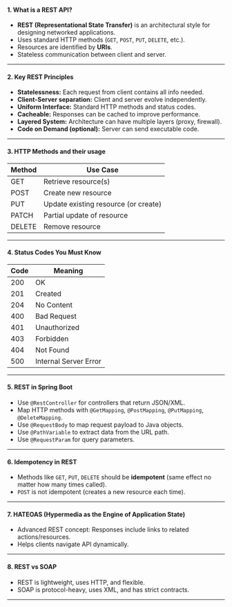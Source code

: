 #### 1. **What is a REST API?**

* **REST (Representational State Transfer)** is an architectural style for designing networked applications.
* Uses standard HTTP methods (`GET`, `POST`, `PUT`, `DELETE`, etc.).
* Resources are identified by **URIs**.
* Stateless communication between client and server.

---

#### 2. **Key REST Principles**

* **Statelessness:** Each request from client contains all info needed.
* **Client-Server separation:** Client and server evolve independently.
* **Uniform Interface:** Standard HTTP methods and status codes.
* **Cacheable:** Responses can be cached to improve performance.
* **Layered System:** Architecture can have multiple layers (proxy, firewall).
* **Code on Demand (optional):** Server can send executable code.

---

#### 3. **HTTP Methods and their usage**

| Method | Use Case                             |
| ------ | ------------------------------------ |
| GET    | Retrieve resource(s)                 |
| POST   | Create new resource                  |
| PUT    | Update existing resource (or create) |
| PATCH  | Partial update of resource           |
| DELETE | Remove resource                      |

---

#### 4. **Status Codes You Must Know**

| Code | Meaning               |
| ---- | --------------------- |
| 200  | OK                    |
| 201  | Created               |
| 204  | No Content            |
| 400  | Bad Request           |
| 401  | Unauthorized          |
| 403  | Forbidden             |
| 404  | Not Found             |
| 500  | Internal Server Error |

---

#### 5. **REST in Spring Boot**

* Use `@RestController` for controllers that return JSON/XML.
* Map HTTP methods with `@GetMapping`, `@PostMapping`, `@PutMapping`, `@DeleteMapping`.
* Use `@RequestBody` to map request payload to Java objects.
* Use `@PathVariable` to extract data from the URL path.
* Use `@RequestParam` for query parameters.

---

#### 6. **Idempotency in REST**

* Methods like `GET`, `PUT`, `DELETE` should be **idempotent** (same effect no matter how many times called).
* `POST` is not idempotent (creates a new resource each time).

---

#### 7. **HATEOAS (Hypermedia as the Engine of Application State)**

* Advanced REST concept: Responses include links to related actions/resources.
* Helps clients navigate API dynamically.

---

#### 8. **REST vs SOAP**

* REST is lightweight, uses HTTP, and flexible.
* SOAP is protocol-heavy, uses XML, and has strict contracts.

---
